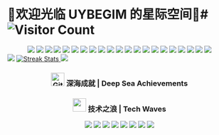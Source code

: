 # 🚀欢迎光临 UYBEGIM 的星际空间🚀#  ![Visitor Count](https://profile-counter.glitch.me/UYBEGIM/count.svg)

<div style="text-align: center;">

  <!-- 基本信息 -->     <img src="https://img.shields.io/badge/性别 - 男 - #87CEEB?style = for - the - badge&logoColor = white" />     <img src="https://img.shields.io/badge/年龄 - 25 - #90EE90?style = for - the - badge&logoColor = white" />     <img src="https://img.shields.io/badge/居住地 - 新疆 - #A0522D?style = for - the - badge&logoColor = white" />     <img src="https://img.shields.io/badge/星座 - 狮子座 - #FFD700?style = for - the - badge&logoColor = white" />     <img src="https://img.shields.io/badge/性格 - 成熟稳重 - #003366?style = for - the - badge&logoColor = white" />     <img src="https://img.shields.io/badge/工作 - 平面设计师 - #FFA500?style = for - the - badge&logoColor = white" />      <!-- 教育背景类 -->     <img src="https://img.shields.io/badge/毕业院校 - 保密 - #006400?style = for - the - badge&logoColor = white" />     <img src="https://img.shields.io/badge/学历 - 大专 - #9370DB?style = for - the - badge&logoColor = white" />      <!-- 技能特长 -->     <img src="https://img.shields.io/badge/设计软件 - Adobe全家桶 - #8A2BE2?style = for - the - badge&logoColor = white" />     <img src="https://img.shields.io/badge/前端编程 - HTML|CSS|JS - #FFD43B?style = for - the - badge&logoColor = white" />     <img src="https://img.shields.io/badge/后端编程 - Python/PHP/MySQL - #FFD43B?style = for - the - badge&logoColor = white" />     <img src="https://img.shields.io/badge/沟通语言 - 中/英/维 - #FFA500?style = for - the - badge&logoColor = white" />      <!-- 职业技能补充类 -->     <img src="https://img.shields.io/badge/设计风格 - 简约风 - #ADD8E6?style = for - the - badge&logoColor = white" />     <img src="https://img.shields.io/badge/编程范式 - 面向对象编程 - #696969?style = for - the - badge&logoColor = white" />      <!-- 项目经验类 -->     <img src="https://img.shields.io/badge/参与项目数量 - 2个 - #FFA500?style = for - the - badge&logoColor = white" />     <img src="https://img.shields.io/badge/擅长项目类型 - 网站|软件|小程序—UI交互设计 - #007BFF?style = for - the - badge&logoColor = white" />      <!-- 个人成就类 -->     <img src="https://img.shields.io/badge/获得奖项 - 计算机设计大赛自治区二等奖 - #FFD700?style = for - the - badge&logoColor = white" />     <!-- <img src="https://img.shields.io/badge/荣誉称号 - [具体称号] - #FF0000?style = for - the - badge&logoColor = white" />  -->      <!-- 社交与性格 -->     <img src="https://img.shields.io/badge/社交风格 - i人 - #ADD8E6?style = for - the - badge&logoColor = white" />     <img src="https://img.shields.io/badge/性格优点 - 细心 - #C0C0C0?style = for - the - badge&logoColor = white" />     <img src="https://img.shields.io/badge/性格缺点 - 太善良 - #8B0000?style = for - the - badge&logoColor = white" />      <!-- 爱好 -->     <img src="https://img.shields.io/badge/爱好 - 程序 - #007BFF?style = for - the - badge&logoColor = white" /> </div>



<body>
    <!-- 整体统计信息 -->
    <picture>
        <source
            srcset="https://github-readme-stats.vercel.app/api?username=UYBEGIM&show_icons=true&count_private=true&bg_color=FFFFFF&text_color=000000&icon_color=000000&theme=default"
            media="(prefers-color-scheme: light)" />
        <source
            srcset="https://github-readme-stats.vercel.app/api?username=UYBEGIM&show_icons=true&count_private=true&bg_color=FFFFFF&text_color=000000&icon_color=000000&theme=dark"
            media="(prefers-color-scheme: dark)" />
        <img
            src="https://github-readme-stats.vercel.app/api?username=UYBEGIM&show_icons=true&count_private=true&bg_color=FFFFFF&text_color=000000&icon_color=000000&theme=default" />
    </picture>
    <!-- 连续贡献天数统计 -->
    <a href="https://git.io/streak-stats">
        <img src="https://streak-stats.demolab.com?user=UYBEGIM&stroke=FF69B4&background=default&ring=FFA500&fire=FF1493&currStreakNum=00BFFF&sideNums=008080&sideLabels=8B008B&dates=1E90FF"
            alt="Streak Stats" />
    </a>
    <!-- 语言使用统计信息 -->
    <picture>
        <source
            srcset="https://github-readme-stats.vercel.app/api/top-langs/?username=UYBEGIM&layout=compact&langs_count=8&bg_color=FFFFFF&text_color=000000&theme=default"
            media="(prefers-color-scheme: light)" />
        <source
            srcset="https://github-readme-stats.vercel.app/api/top-langs/?username=UYBEGIM&layout=compact&langs_count=8&bg_color=FFFFFF&text_color=000000&theme=dark"
            media="(prefers-color-scheme: dark)" />
        <img
            src="https://github-readme-stats.vercel.app/api/top-langs/?username=UYBEGIM&layout=compact&langs_count=8&bg_color=FFFFFF&text_color=000000&theme=default" />
    </picture>
</body>

</html>






<!-- Achievements -->
<h3 align="center">
  <img src="https://media.giphy.com/media/W5eoZHPpUx9sapR0eu/giphy.gif" width="30px" alt="Git"/>&nbsp;深海成就 | Deep Sea Achievements
</h3>

 <!--
<div align="center">
  <img src="https://github-profile-trophy.vercel.app/?username=Sharky-shark-Blue&theme=tokyonight&no-frame=true&row=1&column=7&margin-w=15&margin-h=15" />
</div>
 --> 

<!-- Tech Stack with Wave Animation -->
<h3 align="center">
  <img src="https://media2.giphy.com/media/QssGEmpkyEOhBCb7e1/giphy.gif?cid=ecf05e47a0n3gi1bfqntqmob8g9aid1oyj2wr3ds3mg700bl&rid=giphy.gif" width="30px">
  技术之浪 | Tech Waves
</h3>

<div align="center">
  <img src="https://img.shields.io/badge/Java-深海蓝-00A1D6?style=for-the-badge&logo=openjdk&logoColor=white" />
  <img src="https://img.shields.io/badge/Spring_Boot-海藻绿-6DB33F?style=for-the-badge&logo=spring-boot&logoColor=white" />
  <img src="https://img.shields.io/badge/Vue.js-珊瑚色-42B883?style=for-the-badge&logo=vue.js&logoColor=white" />
  <img src="https://img.shields.io/badge/Python-海蛇蓝-3776AB?style=for-the-badge&logo=python&logoColor=white" />
  <img src="https://img.shields.io/badge/C-深渊蓝-00599C?style=for-the-badge&logo=c&logoColor=white" />
  <img src="https://img.shields.io/badge/C++-暗流蓝-00599C?style=for-the-badge&logo=c%2B%2B&logoColor=white" />
  <img src="https://img.shields.io/badge/Git-珊瑚红-F05032?style=for-the-badge&logo=git&logoColor=white" />
  <img src="https://img.shields.io/badge/JavaScript-金沙色-F7DF1E?style=for-the-badge&logo=javascript&logoColor=black" />
</div>


